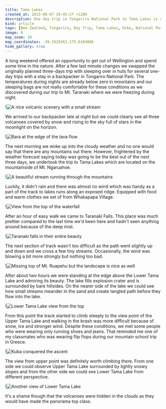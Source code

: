 ```yaml
---
title: Tama Lakes
created_at: 2015-06-07 19:45:27 +1200
description: One day trip in Tongariro National Park to Tama Lakes is a great alternative to the well known Tongariro Alpine Crossing.
kind: article
tags: [New Zealand, Tongariro, Day Trip, Tama Lakes, Hike, National Park, Whakapapa]
image: 6
map_zoom: 10
map_coordinates: -39.1929362,175.6104886
hide_gallery: true
---
```

A long weekend offered an opportunity to get out of Wellington and spend some time in the nature. After a few last minute changes we swapped the originally planned three-days trip with sleeping over in huts for several one-day trips with a stay in a backpacker in Tongariro National Park. The temperatures during nights are already below zero in mountains and our sleeping bags are not really comfortable for these conditions as we discovered during our trip to Mt. Taranaki where we were freezing during night.

!![A nice volcanic scenery with a small stream](1)

We arrived to our backpacker late at night but we could clearly see all three volcanoes covered by snow and rising to the sky full of stars in the moonlight on the horizon.

!![Bara at the edge of the lava flow](2)

The next morning we woke up into the cloudy weather and no one would say that there are any mountains out there. However, frightened by the weather forecast saying today was going to be the best out of the next three days, we undertook the trip to Tama Lakes which are located on the mountainside of Mt. Ngaruahoe.

!![A beautiful stream running through the mountains](3)

Luckily, it didn't rain and there was almost no wind which was handy as a part of the track to lakes runs along an exposed ridge. Equipped with food and warm clothes we set of from Whakapapa Village.

!![View from the top of the waterfall](4)

After an hour of easy walk we came to Taranaki Falls. This place was much prettier compared to the last time we'd been here and hadn't seen anything around because of the deep mist.

!![Taranaki falls in their entire beauty](10)

The next section of track wasn't too difficult as the path went slightly up and down and we cross a few tiny streams. Occasionally, the wind was blowing a bit more strongly but nothing too bad.

!![Missing top of Mt. Ruapehu but the landscape is nice as well](9)

After about two hours we were standing at the edge above the Lower Tama Lake and admiring its beauty. The lake fills explosion crater and is surrounded by bare hillsides. On the nearer side of the lake we could see how small streams meander in the sand and create tangled path before they flow into the lake.

!![Lower Tama Lake view from the top](5)

From this point the track started to climb steeply to the view point of the Upper Tama Lake and walking in the brash was more difficult because of snow, ice and stronger wind. Despite these conditions, we met some people who were wearing only running shoes and jeans. That reminded me one of my classmates who was wearing flip flops during our mountain school trip in Greece.

!![Kuba conquered the ascent](8)

The view from upper point was definitely worth climbing there. From one side we could observe Upper Tama Lake surrounded by lightly snowy slopes and from the other side we could see Lower Tama Lake from different perspective.

!![Another view of Lower Tama Lake](7)

It's a shame though that the volcanoes were hidden in the clouds as they would have made the panorama top class.
